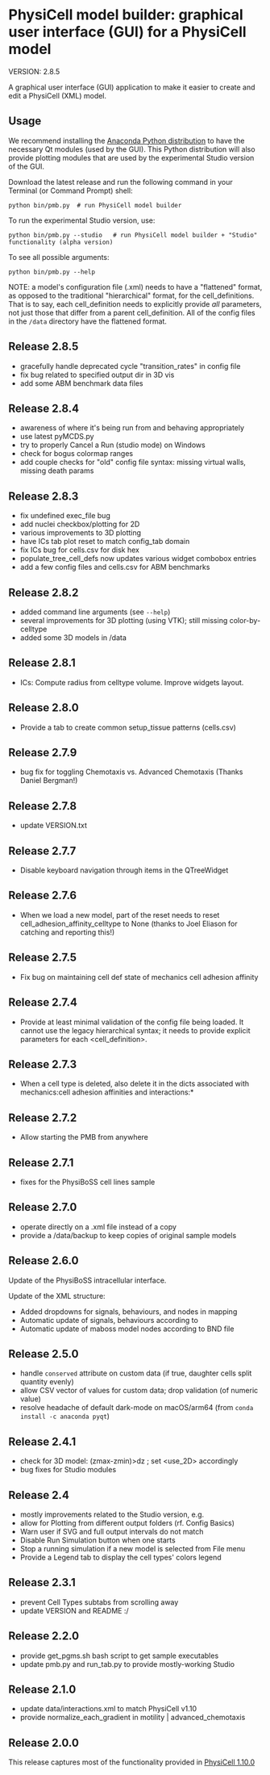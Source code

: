 # PhysiCell model builder: graphical user interface (GUI) for a PhysiCell model

VERSION: 2.8.5

A graphical user interface (GUI) application to make it easier to create and edit a PhysiCell (XML) model. 


## Usage
We recommend installing the [Anaconda Python distribution](https://www.anaconda.com/products/individual) to have the necessary Qt modules (used by the GUI). 
This Python distribution will also provide plotting modules that are used by the experimental Studio version of the GUI.

Download the latest release and run the following command in your Terminal (or Command Prompt) shell:
```
python bin/pmb.py  # run PhysiCell model builder
```

To run the experimental Studio version, use:
```
python bin/pmb.py --studio   # run PhysiCell model builder + "Studio" functionality (alpha version)
```

To see all possible arguments:
```
python bin/pmb.py --help
```

NOTE: a model's configuration file (.xml) needs to have a "flattened" format, as opposed to the traditional "hierarchical" format, for the cell_definitions. That is to say, each cell_definition needs to explicitly provide *all* parameters, not just those that differ from a parent cell_definition. All of the config files in the `/data` directory have the flattened format.

## Release 2.8.5
* gracefully handle deprecated cycle "transition_rates" in config file
* fix bug related to specified output dir in 3D vis
* add some ABM benchmark data files

## Release 2.8.4
* awareness of where it's being run from and behaving appropriately
* use latest pyMCDS.py
* try to properly Cancel a Run (studio mode) on Windows
* check for bogus colormap ranges
* add couple checks for "old" config file syntax: missing virtual walls, missing death params

## Release 2.8.3
* fix undefined exec_file bug
* add nuclei checkbox/plotting for 2D
* various improvements to 3D plotting
* have ICs tab plot reset to match config_tab domain
* fix ICs bug for cells.csv for disk hex 
* populate_tree_cell_defs now updates various widget combobox entries 
* add a few config files and cells.csv for ABM benchmarks

## Release 2.8.2
* added command line arguments (see `--help`)
* several improvements for 3D plotting (using VTK); still missing color-by-celltype
* added some 3D models in /data

## Release 2.8.1
* ICs: Compute radius from celltype volume. Improve widgets layout.

## Release 2.8.0
* Provide a tab to create common setup_tissue patterns (cells.csv)

## Release 2.7.9
* bug fix for toggling Chemotaxis vs. Advanced Chemotaxis (Thanks Daniel Bergman!)

## Release 2.7.8
* update VERSION.txt
 
## Release 2.7.7
* Disable keyboard navigation through items in the QTreeWidget

## Release 2.7.6
* When we load a new model, part of the reset needs to reset cell_adhesion_affinity_celltype to None (thanks to Joel Eliason for catching and reporting this!)

## Release 2.7.5
* Fix bug on maintaining cell def state of mechanics cell adhesion affinity

## Release 2.7.4
* Provide at least minimal validation of the config file being loaded. It cannot use the legacy hierarchical syntax; it needs to provide explicit parameters for each <cell_definition>.

## Release 2.7.3
* When a cell type is deleted, also delete it in the dicts associated with mechanics:cell adhesion affinities and interactions:*

## Release 2.7.2
* Allow starting the PMB from anywhere

## Release 2.7.1
* fixes for the PhysiBoSS cell lines sample

## Release 2.7.0
* operate directly on a .xml file instead of a copy
* provide a /data/backup to keep copies of original sample models

## Release 2.6.0
Update of the PhysiBoSS intracellular interface.

Update of the XML structure:

* Added dropdowns for signals, behaviours, and nodes in mapping
* Automatic update of signals, behaviours according to
* Automatic update of maboss model nodes according to BND file

## Release 2.5.0
* handle `conserved` attribute on custom data (if true, daughter cells split quantity evenly)
* allow CSV vector of values for custom data; drop validation (of numeric value)
* resolve headache of default dark-mode on macOS/arm64 (from `conda install -c anaconda pyqt`)

## Release 2.4.1
* check for 3D model: (zmax-zmin)>dz ; set <domain><use_2D> accordingly
* bug fixes for Studio modules


## Release 2.4
* mostly improvements related to the Studio version, e.g.
* allow for Plotting from different output folders (rf. Config Basics)
* Warn user if SVG and full output intervals do not match
* Disable Run Simulation button when one starts
* Stop a running simulation if a new model is selected from File menu
* Provide a Legend tab to display the cell types' colors legend

## Release 2.3.1
* prevent Cell Types subtabs from scrolling away
* update VERSION and README :/

## Release 2.2.0
* provide get_pgms.sh bash script to get sample executables
* update pmb.py and run_tab.py to provide mostly-working Studio

## Release 2.1.0
* update data/interactions.xml to match PhysiCell v1.10
* provide normalize_each_gradient in motility | advanced_chemotaxis

## Release 2.0.0

This release captures most of the functionality provided in [PhysiCell 1.10.0](https://github.com/MathCancer/PhysiCell/releases/tag/1.10.0)

